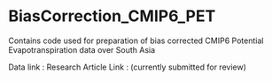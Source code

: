 # BiasCorrection_CMIP6_PET
Contains code used for preparation of bias corrected CMIP6 Potential Evapotranspiration data over South Asia

Data link  : 
Research Article Link : (currently submitted for review)
